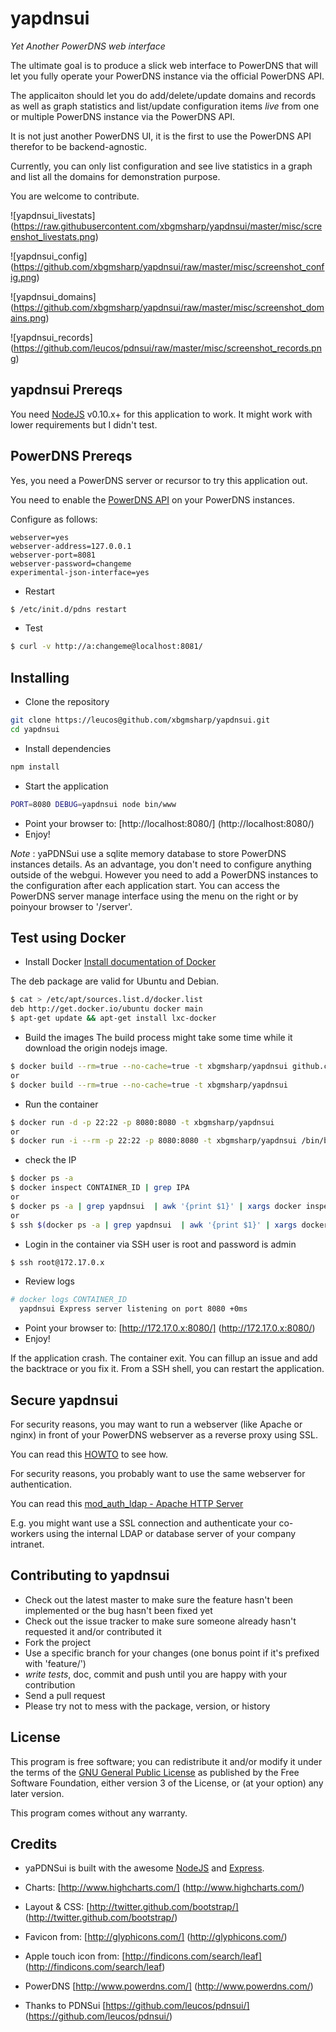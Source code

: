 yapdnsui
========

*Yet Another PowerDNS web interface*

The ultimate goal is to produce a slick web interface to PowerDNS that
will let you fully operate your PowerDNS instance via the official PowerDNS API.

The applicaiton should let you do add/delete/update domains and records as well as graph
statistics and list/update configuration items *live* from one or multiple PowerDNS instance via the PowerDNS API.

It is not just another PowerDNS UI, it is the first to use the PowerDNS API therefor to be backend-agnostic.

Currently, you can only list configuration and see live statistics in a graph and list all the domains for demonstration purpose.

You are welcome to contribute.

![yapdnsui_livestats]
(https://raw.githubusercontent.com/xbgmsharp/yapdnsui/master/misc/screenshot_livestats.png)

![yapdnsui_config]
(https://github.com/xbgmsharp/yapdnsui/raw/master/misc/screenshot_config.png)

![yapdnsui_domains]
(https://github.com/xbgmsharp/yapdnsui/raw/master/misc/screenshot_domains.png)

![yapdnsui_records]
(https://github.com/leucos/pdnsui/raw/master/misc/screenshot_records.png)

yapdnsui Prereqs
----------------

You need [NodeJS](http://nodejs.org) v0.10.x+ for this application to work.
It might work with lower requirements but I didn't test.

PowerDNS Prereqs
----------------
Yes, you need a PowerDNS server or recursor to try this application out.

You need to enable the [PowerDNS API](https://github.com/PowerDNS/pdnsapi) on your PowerDNS instances.

Configure as follows:
```
webserver=yes
webserver-address=127.0.0.1
webserver-port=8081
webserver-password=changeme
experimental-json-interface=yes
```

* Restart
```bash
$ /etc/init.d/pdns restart
```

* Test
```bash
$ curl -v http://a:changeme@localhost:8081/
```

Installing
----------

* Clone the repository

```bash
git clone https://leucos@github.com/xbgmsharp/yapdnsui.git
cd yapdnsui
```

* Install dependencies

```bash
npm install
```

* Start the application 

```bash
PORT=8080 DEBUG=yapdnsui node bin/www
```

* Point your browser to: [http://localhost:8080/] (http://localhost:8080/)
* Enjoy!

_Note_ : yaPDNSui use a sqlite memory database to store PowerDNS instances details.
As an advantage, you don't need to configure anything outside of the webgui.
However you need to add a PowerDNS instances to the configuration after each application start.
You can access the PowerDNS server manage interface using the menu on the right or by poinyour browser to '/server'.

Test using Docker
-----------------

* Install Docker
[Install documentation of Docker](https://docs.docker.com/installation/)

The deb package are valid for Ubuntu and Debian.

```bash
$ cat > /etc/apt/sources.list.d/docker.list
deb http://get.docker.io/ubuntu docker main
$ apt-get update && apt-get install lxc-docker
```

* Build the images
The build process might take some time while it download the origin nodejs image.

```bash
$ docker build --rm=true --no-cache=true -t xbgmsharp/yapdnsui github.com/xbgmsharp/yapdnsui.git
or
$ docker build --rm=true --no-cache=true -t xbgmsharp/yapdnsui
```

* Run the container
```bash
$ docker run -d -p 22:22 -p 8080:8080 -t xbgmsharp/yapdnsui
or
$ docker run -i --rm -p 22:22 -p 8080:8080 -t xbgmsharp/yapdnsui /bin/bash
```

* check the IP
```bash
$ docker ps -a
$ docker inspect CONTAINER_ID | grep IPA
or
$ docker ps -a | grep yapdnsui  | awk '{print $1}' | xargs docker inspect | grep IPAddress
or
$ ssh $(docker ps -a | grep yapdnsui  | awk '{print $1}' | xargs docker inspect | grep IPAddress | awk '{print $2}' | tr -d '"' | tr -d ',' )
```

* Login in the container via SSH
user is root and password is admin
```bash
$ ssh root@172.17.0.x
```

* Review logs
```bash
# docker logs CONTAINER_ID
  yapdnsui Express server listening on port 8080 +0ms
```

* Point your browser to: [http://172.17.0.x:8080/] (http://172.17.0.x:8080/)
* Enjoy!

If the application crash. The container exit.
You can fillup an issue and add the backtrace or you fix it.
From a SSH shell, you can restart the application.

Secure yapdnsui
---------------

For security reasons, you may want to run a webserver (like Apache or nginx) in front of your PowerDNS webserver as a reverse proxy using SSL.

You can read this [HOWTO](http://blog.nachtarbeiter.net/2010/02/16/monitoring-powerdns-via-the-internal-web-server/) to see how.

For security reasons, you probably want to use the same webserver for authentication.

You can read this [mod_auth_ldap - Apache HTTP Server](httpd.apache.org/docs/2.0/mod/mod_auth_ldap.html)

E.g. you might want use a SSL connection and authenticate your co-workers using the internal LDAP or database server of your company intranet.

Contributing to yapdnsui
------------------------

* Check out the latest master to make sure the feature hasn't been implemented or the bug hasn't been fixed yet
* Check out the issue tracker to make sure someone already hasn't requested it and/or contributed it
* Fork the project
* Use a specific branch for your changes (one bonus point if it's prefixed with 'feature/') 
* _write tests_, doc, commit and push until you are happy with your contribution
* Send a pull request
* Please try not to mess with the package, version, or history

License
-------

This program is free software; you can redistribute it and/or modify it under the terms of the [GNU General Public License](http://www.gnu.org/licenses/gpl.html) as published by the Free Software Foundation, either version 3 of the License, or (at your option) any later version.

This program comes without any warranty.

Credits
-------

* yaPDNSui is built with the awesome [NodeJS](http://nodejs.org) and [Express](http://expressjs.com).

* Charts: [http://www.highcharts.com/] (http://www.highcharts.com/)

* Layout & CSS: [http://twitter.github.com/bootstrap/] (http://twitter.github.com/bootstrap/)

* Favicon from: [http://glyphicons.com/] (http://glyphicons.com/)

* Apple touch icon from: [http://findicons.com/search/leaf] (http://findicons.com/search/leaf)

* PowerDNS [http://www.powerdns.com/] (http://www.powerdns.com/)

* Thanks to PDNSui [https://github.com/leucos/pdnsui/] (https://github.com/leucos/pdnsui/)
